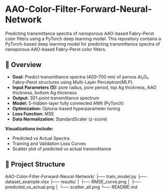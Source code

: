 # AAO-Color-Filter-Forward-Neural-Network
Predicting transmittance spectra of nanoporous AAO-based Fabry–Perot color filters using a PyTorch deep learning model.
This repository contains a PyTorch-based deep learning model for predicting transmittance spectra of nanoporous AAO-based Fabry–Perot color filters.

## 🔬 Overview
- **Goal:** Predict transmittance spectra (400–700 nm) of porous Al₂O₃ Fabry–Perot structures using Multi-Layer Perceptron(MLP).
- **Input Parameters (5):** pore radius, pore period, top Ag thickness, AAO thickness, bottom Ag thickness  
- **Output:** 301-point transmittance spectrum  
- **Model:** 5-hidden-layer fully connected ANN (PyTorch)  
- **Optimization:** Optuna-based hyperparameter tuning  
- **Loss Function:** MSE  
- **Data Normalization:** StandardScaler (z-score)

**Visualizations include:**
- Predicted vs Actual Spectra  
- Training and Validation Loss Curves  
- Scatter plot of predicted vs actual transmittance  

## 📁 Project Structure
AAO-Color-Filter-Forward-Neural-Network/
├── train_model.py
├── dataset_example.xlsx
├── results/
│ ├── RMSE_curve.png
│ ├── predicted_vs_actual.png
│ └── scatter_all.png
└── README.md

